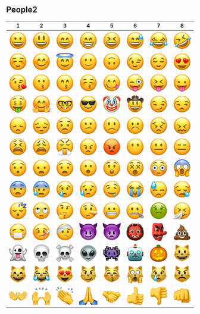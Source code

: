 People2
----
|1|2|3|4|5|6|7|8|
|:-:|:-:|:-:|:-:|:-:|:-:|:-:|:-:|
|![](People2/people2_row1_1.png)|![](People2/people2_row1_2.png)|![](People2/people2_row1_3.png)|![](People2/people2_row1_4.png)|![](People2/people2_row1_5.png)|![](People2/people2_row1_6.png)|![](People2/people2_row1_7.png)|![](People2/people2_row1_8.png)|
|![](People2/people2_row2_1.png)|![](People2/people2_row2_2.png)|![](People2/people2_row2_3.png)|![](People2/people2_row2_4.png)|![](People2/people2_row2_5.png)|![](People2/people2_row2_6.png)|![](People2/people2_row2_7.png)|![](People2/people2_row2_8.png)|
|![](People2/people2_row3_1.png)|![](People2/people2_row3_2.png)|![](People2/people2_row3_3.png)|![](People2/people2_row3_4.png)|![](People2/people2_row3_5.png)|![](People2/people2_row3_6.png)|![](People2/people2_row3_7.png)|![](People2/people2_row3_8.png)|
|![](People2/people2_row4_1.png)|![](People2/people2_row4_2.png)|![](People2/people2_row4_3.png)|![](People2/people2_row4_4.png)|![](People2/people2_row4_5.png)|![](People2/people2_row4_6.png)|![](People2/people2_row4_7.png)|![](People2/people2_row4_8.png)|
|![](People2/people2_row5_1.png)|![](People2/people2_row5_2.png)|![](People2/people2_row5_3.png)|![](People2/people2_row5_4.png)|![](People2/people2_row5_5.png)|![](People2/people2_row5_6.png)|![](People2/people2_row5_7.png)|![](People2/people2_row5_8.png)|
|![](People2/people2_row6_1.png)|![](People2/people2_row6_2.png)|![](People2/people2_row6_3.png)|![](People2/people2_row6_4.png)|![](People2/people2_row6_5.png)|![](People2/people2_row6_6.png)|![](People2/people2_row6_7.png)|![](People2/people2_row6_8.png)|
|![](People2/people2_row7_1.png)|![](People2/people2_row7_2.png)|![](People2/people2_row7_3.png)|![](People2/people2_row7_4.png)|![](People2/people2_row7_5.png)|![](People2/people2_row7_6.png)|![](People2/people2_row7_7.png)|![](People2/people2_row7_8.png)|
|![](People2/people2_row8_1.png)|![](People2/people2_row8_2.png)|![](People2/people2_row8_3.png)|![](People2/people2_row8_4.png)|![](People2/people2_row8_5.png)|![](People2/people2_row8_6.png)|![](People2/people2_row8_7.png)|![](People2/people2_row8_8.png)|
|![](People2/people2_row9_1.png)|![](People2/people2_row9_2.png)|![](People2/people2_row9_3.png)|![](People2/people2_row9_4.png)|![](People2/people2_row9_5.png)|![](People2/people2_row9_6.png)|![](People2/people2_row9_7.png)|![](People2/people2_row9_8.png)|
|![](People2/people2_row10_1.png)|![](People2/people2_row10_2.png)|![](People2/people2_row10_3.png)|![](People2/people2_row10_4.png)|![](People2/people2_row10_5.png)|![](People2/people2_row10_6.png)|![](People2/people2_row10_7.png)|![](People2/people2_row10_8.png)|
|![](People2/people2_row11_1.png)|![](People2/people2_row11_2.png)|![](People2/people2_row11_3.png)|![](People2/people2_row11_4.png)|![](People2/people2_row11_5.png)|![](People2/people2_row11_6.png)|![](People2/people2_row11_7.png)|![](People2/people2_row11_8.png)|
|![](People2/people2_row12_1.png)|![](People2/people2_row12_2.png)|![](People2/people2_row12_3.png)|![](People2/people2_row12_4.png)|![](People2/people2_row12_5.png)|![](People2/people2_row12_6.png)|![](People2/people2_row12_7.png)|![](People2/people2_row12_8.png)|
|![](People2/people2_row13_1.png)|![](People2/people2_row13_2.png)|![](People2/people2_row13_3.png)|![](People2/people2_row13_4.png)|![](People2/people2_row13_5.png)|![](People2/people2_row13_6.png)|![](People2/people2_row13_7.png)|![](People2/people2_row13_8.png)|
